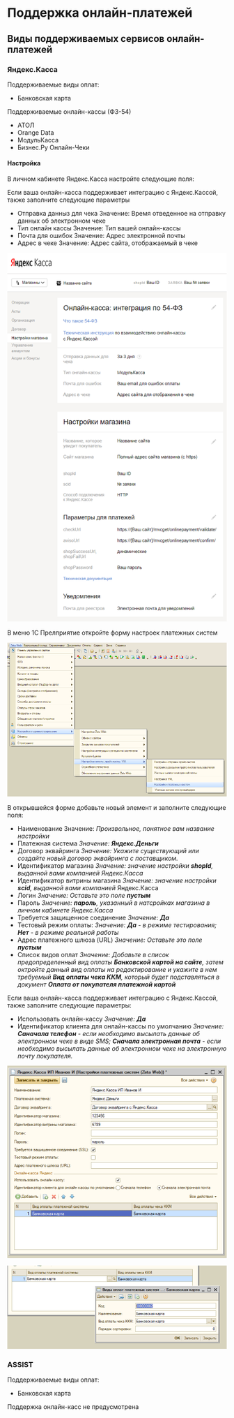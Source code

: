 # Поддержка онлайн-платежей

## Виды поддерживаемых сервисов онлайн-платежей

### Яндекс.Касса

Поддерживаемые виды оплат:

* Банковская карта

Поддерживаемые онлайн-кассы \(ФЗ-54\)

* АТОЛ
* Orange Data
* МодульКасса
* Бизнес.Ру Онлайн-Чеки

#### Настройка

В личном кабинете Яндекс.Касса настройте следующие поля:  
  
Если ваша онлайн-касса поддерживает интеграцию с Яндекс.Кассой, также заполните следующие параметры

* Отправка данныз для чека Значение: Время отведенное на отправку данных об электронном чеке
* Тип онлайн кассы Значение: Тип вашей онлайн-кассы
* Почта для ошибок Значение: Адрес электронной почты
* Адрес в чеке Значение: Адрес сайта, отображаемый в чеке

![&#x41F;&#x440;&#x438;&#x43C;&#x435;&#x440; &#x43D;&#x430;&#x441;&#x442;&#x440;&#x43E;&#x435;&#x43A; &#x432; &#x43B;&#x438;&#x447;&#x43D;&#x43E;&#x43C; &#x43A;&#x430;&#x431;&#x438;&#x43D;&#x435;&#x442;&#x435; &#x42F;&#x43D;&#x434;&#x435;&#x43A;&#x441;.&#x41A;&#x430;&#x441;&#x441;&#x430;](.gitbook/assets/image-29.png)

В меню 1С Прелприятие откройте форму настроек платежных систем 

![&#x41E;&#x442;&#x43A;&#x440;&#x43E;&#x439;&#x442;&#x435; &#x444;&#x43E;&#x440;&#x43C;&#x443; &#x43D;&#x430;&#x441;&#x442;&#x440;&#x43E;&#x435;&#x43A; &#x43F;&#x43B;&#x430;&#x442;&#x435;&#x436;&#x43D;&#x44B;&#x445; &#x441;&#x438;&#x441;&#x442;&#x435;&#x43C;](.gitbook/assets/capture.PNG)

В открывшейся форме добавьте новый элемент и заполните следующие поля:

* Наименование  Значение: _Произвольное, понятное вам название настройки_
* Платежная система _Значение: **Яндекс.Деньги**_
* Договор эквайринга  _Значение: Укажите существующий или создайте новый договор эквайринга с поставщиком._ 
* Идентификатор магазина _Значение: значение настройки **shopId**, выданной вами компанией Яндекс.Касса_
* Идентификатор витрины магазина _Значение: значение настройки **scid**, выданной вами компанией_ Яндекс.Касса
* Логин _Значение: Оставьте это поле **пустым**_
* Пароль _Значение: **пароль**, указанный в натсройках магазина в личном кабинете Яндекс.Касса_
* Требуется защищенное соединение _Значение: **Да**_
* Тестовый режим оплаты: _Значение: **Да** - в режиме тестирования; **Нет** - в режиме реальной работы_
* Адрес платежного шлюза \(URL\) _Значение: Оставьте это поле **пустым**_
* Список видов оплат _Значение: Добавьте в список предопределенный вид оплаты **Банковской картой на сайте**, затем октройте данный вид оплаты на редактирование и укажите в нем требуемый **Вид оплаты чека ККМ**, который будет подставляться в документ **Оплата от покупателя платежной картой**_

Если ваша онлайн-касса поддерживает интеграцию с Яндекс.Кассой, также заполните следующие параметры:

* Использовать онлайн-кассу _Значение: **Да**_
* Идентификатор клиента для онлайн-кассы по умолчанию _Значение: **Саначала телефон** - если необходимо высылать данные об электронном чеке в виде SMS; **Сначала электронная почта** - если необходимо высылать данные об электронном чеке на электронную почту покупателя._

![&#x41F;&#x440;&#x438;&#x43C;&#x435;&#x440; &#x43D;&#x430;&#x441;&#x442;&#x440;&#x43E;&#x439;&#x43A;&#x438;](.gitbook/assets/image%20%2815%29.png)

![](.gitbook/assets/image%20%2816%29.png)

### ASSIST

Поддерживаемые виды оплат:

* Банковская карта

Поддержка онлайн-касс не предусмотрена



## 

